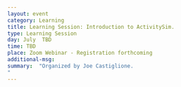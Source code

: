 ```yaml
---
layout: event
category: Learning
title: Learning Session: Introduction to ActivitySim.
type: Learning Session
day: July  TBD
time: TBD
place: Zoom Webinar - Registration forthcoming
additional-msg:
summary:  "Organized by Joe Castiglione.
"
---
```

